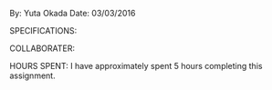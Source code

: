 By: Yuta Okada Date: 03/03/2016

SPECIFICATIONS:

COLLABORATER:

HOURS SPENT: I have approximately spent 5 hours completing this assignment.